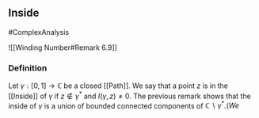 ## Inside
#ComplexAnalysis 

![[Winding Number#Remark 6.9]]
### Definition
Let $\gamma:[0,1] \rightarrow \mathbb{C}$ be a closed [[Path]]. We say that a point $z$ is in the [[Inside]] of $\gamma$ if $z \notin \gamma^{*}$ and $I(\gamma, z) \neq 0$. The previous remark shows that the inside of $\gamma$ is a union of bounded connected components of $\mathbb{C} \backslash \gamma^{*} .(W e$